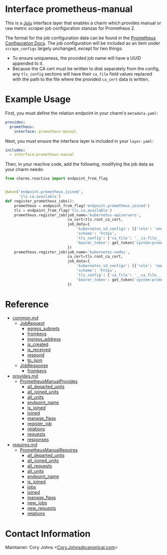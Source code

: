 # Interface prometheus-manual

This is a [Juju][] interface layer that enables a charm which provides manual
or raw metric scraper job configuration stanzas for Prometheus 2.

The format for the job configuration data can be found in the [Prometheus
Configuration Docs][].  The job configuration will be included as an item
under `scrape_configs` largely unchanged, except for two things:

* To ensure uniqueness, the provided job name will have a UUID appended to it.
* Because the CA cert must be written to disk separately from the config, any
  `tls_config` sections will have their `ca_file` field values replaced with
  the path to the file where the provided `ca_cert` data is written.

# Example Usage

First, you must define the relation endpoint in your charm's `metadata.yaml`:

```yaml
provides:
  prometheus:
    interface: prometheus-manual
```

Next, you must ensure the interface layer is included in your `layer.yaml`:

```yaml
includes:
  - interface:prometheus-manual
```

Then, in your reactive code, add the following, modifying the job data as
your charm needs:

```python
from charms.reactive import endpoint_from_flag


@when('endpoint.prometheus.joined',
      'tls.ca.available')
def register_prometheus_jobs():
    prometheus = endpoint_from_flag('endpoint.prometheus.joined')
    tls = endpoint_from_flag('tls.ca.available')
    prometheus.register_job(job_name='kubernetes-apiservers',
                            ca_cert=tls.root_ca_cert,
                            job_data={
                                'kubernetes_sd_configs': [{'role': 'endpoints'}],
                                'scheme': 'https',
                                'tls_config': {'ca_file': '__ca_file__'},  # placeholder for saved filename
                                'bearer_token': get_token('system:prometheus'),
                            })
    prometheus.register_job(job_name='kubernetes-nodes',
                            ca_cert=tls.root_ca_cert,
                            job_data={
                                'kubernetes_sd_configs': [{'role': 'node'}],
                                'scheme': 'https',
                                'tls_config': {'ca_file': '__ca_file__'},  # placeholder for saved filename
                                'bearer_token': get_token('system:prometheus'),
                            })
```

<!-- charm-layer-docs generated reference -->

# Reference

* [common.md](docs/common.md)
  * [JobRequest](docs/common.md#jobrequest)
    * [egress_subnets](docs/common.md#jobrequest-egress_subnets)
    * [fromkeys](docs/common.md#jobrequest-fromkeys)
    * [ingress_address](docs/common.md#jobrequest-ingress_address)
    * [is_created](docs/common.md#jobrequest-is_created)
    * [is_received](docs/common.md#jobrequest-is_received)
    * [respond](docs/common.md#jobrequest-respond)
    * [to_json](docs/common.md#jobrequest-to_json)
  * [JobResponse](docs/common.md#jobresponse)
    * [fromkeys](docs/common.md#jobresponse-fromkeys)
* [provides.md](docs/provides.md)
  * [PrometheusManualProvides](docs/provides.md#prometheusmanualprovides)
    * [all_departed_units](docs/provides.md#prometheusmanualprovides-all_departed_units)
    * [all_joined_units](docs/provides.md#prometheusmanualprovides-all_joined_units)
    * [all_units](docs/provides.md#prometheusmanualprovides-all_units)
    * [endpoint_name](docs/provides.md#prometheusmanualprovides-endpoint_name)
    * [is_joined](docs/provides.md#prometheusmanualprovides-is_joined)
    * [joined](docs/provides.md#prometheusmanualprovides-joined)
    * [manage_flags](docs/provides.md#prometheusmanualprovides-manage_flags)
    * [register_job](docs/provides.md#prometheusmanualprovides-register_job)
    * [relations](docs/provides.md#prometheusmanualprovides-relations)
    * [requests](docs/provides.md#prometheusmanualprovides-requests)
    * [responses](docs/provides.md#prometheusmanualprovides-responses)
* [requires.md](docs/requires.md)
  * [PrometheusManualRequires](docs/requires.md#prometheusmanualrequires)
    * [all_departed_units](docs/requires.md#prometheusmanualrequires-all_departed_units)
    * [all_joined_units](docs/requires.md#prometheusmanualrequires-all_joined_units)
    * [all_requests](docs/requires.md#prometheusmanualrequires-all_requests)
    * [all_units](docs/requires.md#prometheusmanualrequires-all_units)
    * [endpoint_name](docs/requires.md#prometheusmanualrequires-endpoint_name)
    * [is_joined](docs/requires.md#prometheusmanualrequires-is_joined)
    * [jobs](docs/requires.md#prometheusmanualrequires-jobs)
    * [joined](docs/requires.md#prometheusmanualrequires-joined)
    * [manage_flags](docs/requires.md#prometheusmanualrequires-manage_flags)
    * [new_jobs](docs/requires.md#prometheusmanualrequires-new_jobs)
    * [new_requests](docs/requires.md#prometheusmanualrequires-new_requests)
    * [relations](docs/requires.md#prometheusmanualrequires-relations)

<!-- /charm-layer-docs generated reference -->

# Contact Information

Maintainer: Cory Johns &lt;Cory.Johns@canonical.com&gt;


[Juju]: https://jujucharms.com
[Prometheus Configuration Docs]: https://prometheus.io/docs/prometheus/latest/configuration/configuration/
